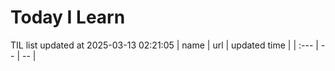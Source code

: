 # Today I Learn 
TIL list updated at 2025-03-13 02:21:05
| name | url | updated time |
| :--- | -- | -- |
